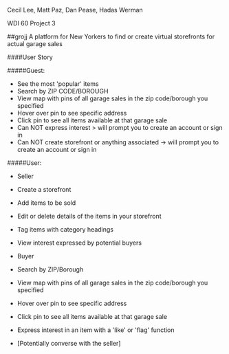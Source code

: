 Cecil Lee, Matt Paz, Dan Pease, Hadas Werman

WDI 60 Project 3

##grojj
 A platform for New Yorkers to find or create virtual storefronts for actual garage sales

####User Story

#####Guest:

* See the most 'popular' items
* Search by ZIP CODE/BOROUGH
* View map with pins of all garage sales in the zip code/borough you specified
* Hover over pin to see specific address
* Click pin to see all items available at that garage sale
* Can NOT express interest > will prompt you to create an account or sign in
* Can NOT create storefront or anything associated -> will prompt you to create an account or sign in

#####User:

* Seller
 * Create a storefront
 * Add items to be sold
 * Edit or delete details of the items in your storefront
 * Tag items with category headings
 * View interest expressed by potential buyers

* Buyer
 * Search by ZIP/Borough
 * View map with pins of all garage sales in the zip code/borough you specified
 * Hover over pin to see specific address
 * Click pin to see all items available at that garage sale
 * Express interest in an item with a 'like' or 'flag' function
 * [Potentially converse with the seller]
